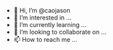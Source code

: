 - 👋 Hi, I’m @caojason
- 👀 I’m interested in ...
- 🌱 I’m currently learning ...
- 💞️ I’m looking to collaborate on ...
- 📫 How to reach me ...

<!---
caojason/caojason is a ✨ special ✨ repository because its `README.md` (this file) appears on your GitHub profile.
You can click the Preview link to take a look at your changes.
--->
